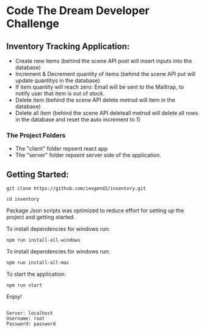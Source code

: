 # Code The Dream Developer Challenge

## Inventory Tracking Application:

- Create new items (behind the scene API post will insert inputs into the database)
- Increment & Decrement quantity of items (behind the scene API put will update quantitys in the database)
- If item quantity will reach zero: Email will be sent to the Mailtrap, to notify user that item is out of stock.
- Delete item (behind the scene API delete metrod will item in the database)
- Delete all item (behind the scene API deleteall metrod will delete all rows in the database and reset the auto increment to 1)

### The Project Folders
- The "client" folder repsent react app
- The "server" folder repsent server side of the application.

## Getting Started:
```
git clone https://github.com/ievgend2/inventory.git

cd inventory
```
Package Json scripts was optimized to reduce effort for setting up the project and getting started.

To install dependencies for windows run:
```
npm run install-all-windows
```
To install dependencies for windows run:
```
npm run install-all-mac
```

To start the application:
```
npm run start
```

Enjoy!

```

Server: localhost
Username: root
Password: password

```
